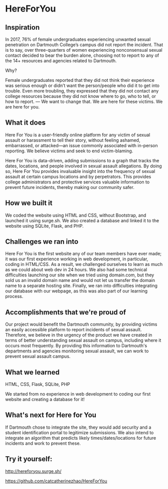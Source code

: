 # HereForYou

## Inspiration
 
In 2017, 76% of female undergraduates experiencing unwanted
sexual penetration on Dartmouth College’s campus did not report the incident.
That is to say, over three-quarters of women experiencing nonconsensual
sexual contact decided to bear the burden alone, choosing not to report to
any of the 14+ resources and agencies related to Dartmouth.
 
Why?
 
Female undergraduates reported that they did not think their experience was serious
enough or didn’t want the person/people who did it to get into trouble. Even more troubling,
they expressed that they did not contact any college resources because they did not know
where to go, who to tell, or how to report.
—
We want to change that.
We are here for these victims.
We are here for you.

## What it does

Here For You is a user-friendly online platform for any victim of sexual assault
or harassment to tell their story, without feeling ashamed, embarrassed,
or attacked—an issue commonly associated with in-person reporting.
We believe victims and seek to end victim-blaming.

Here For You is data-driven, adding submissions to a graph that tracks the dates, locations, and people involved in sexual assault allegations. By doing so, Here For You provides invaluable insight into the frequency of sexual assault at certain campus locations and by perpetrators. This provides college administrators and protective services valuable information to prevent future incidents, thereby making our community safer.

## How we built it

We coded the website using HTML and CSS, without Bootstrap, and launched it using surge.sh. We also created a database and linked it to the website using SQLite, Flask, and PHP.

## Challenges we ran into

Here For You is the first website any of our team members have ever made; it was our first experience working in web development, in particular, coding in HTML/CSS. As a result, we challenged ourselves to learn as much as we could about web dev in 24 hours. We also had some technical difficulties launching our site when we tried using domain.com, but they sold us an invalid domain name and would not let us transfer the domain name to a separate hosting site. Finally, we ran into difficulties integrating our database with our webpage, as this was also part of our learning process.

## Accomplishments that we're proud of

Our project would benefit the Dartmouth community, by providing victims an easily accessible platform to report incidents of sexual assault. Therefore, we believe in the urgency of the product we have created in terms of better understanding sexual assault on campus, including where it occurs most frequently. By providing this information to Dartmouth's departments and agencies monitoring sexual assault, we can work to prevent sexual assault campus. 

## What we learned

HTML, CSS, Flask, SQLite, PHP

We started from no experience in web development to coding our first website and creating a database for it! 

## What's next for Here for You 

If Dartmouth chose to integrate the site, they would add security and a student identification portal to legitimize submissions. We also intend to integrate an algorithm that predicts likely times/dates/locations for future incidents and work to prevent these.

## Try it yourself:
http://hereforyou.surge.sh/

https://github.com/catcatherinezhao/HereForYou
